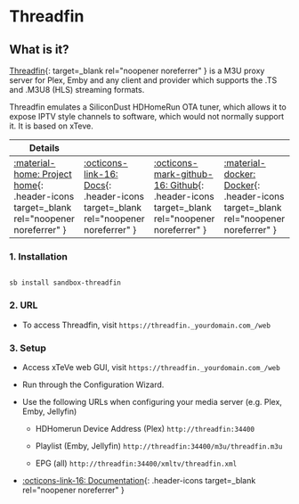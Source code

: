 # Threadfin

## What is it?

[Threadfin](https://github.com/Threadfin/Threadfin){: target=_blank rel="noopener noreferrer" } is a M3U proxy server for Plex, Emby and any client and provider which supports the .TS and .M3U8 (HLS) streaming formats.

Threadfin emulates a SiliconDust HDHomeRun OTA tuner, which allows it to expose IPTV style channels to software, which would not normally support it. It is based on xTeve.

| Details     |             |             |             |
|-------------|-------------|-------------|-------------|
| [:material-home: Project home](https://github.com/Threadfin/Threadfin){: .header-icons target=_blank rel="noopener noreferrer" } | [:octicons-link-16: Docs](https://github.com/Threadfin/Threadfin){: .header-icons target=_blank rel="noopener noreferrer" } | [:octicons-mark-github-16: Github](https://github.com/Threadfin/Threadfin){: .header-icons target=_blank rel="noopener noreferrer" } | [:material-docker: Docker](https://hub.docker.com/r/fyb3roptik/threadfin){: .header-icons target=_blank rel="noopener noreferrer" }|

### 1. Installation

``` shell

sb install sandbox-threadfin

```

### 2. URL

- To access Threadfin, visit `https://threadfin._yourdomain.com_/web`

### 3. Setup

- Access xTeVe web GUI, visit `https://threadfin._yourdomain.com_/web`

- Run through the Configuration Wizard.

- Use the following URLs when configuring your media server (e.g. Plex, Emby, Jellyfin)

  - HDHomerun Device Address (Plex) `http://threadfin:34400`

  - Playlist (Emby, Jellyfin) `http://threadfin:34400/m3u/threadfin.m3u`

  - EPG (all) `http://threadfin:34400/xmltv/threadfin.xml`

- [:octicons-link-16: Documentation](https://github.com/Threadfin/Threadfin){: .header-icons target=_blank rel="noopener noreferrer" }
